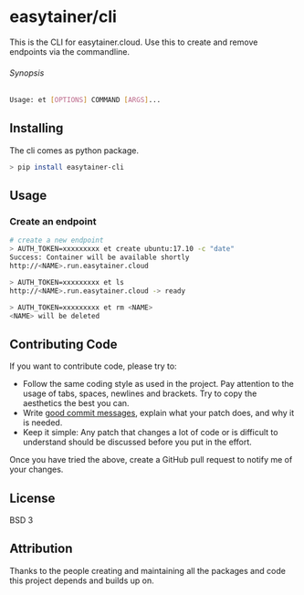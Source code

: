 easytainer/cli
========
This is the CLI for easytainer.cloud.
Use this to create and remove endpoints via the commandline.

###### Synopsis
```bash
Usage: et [OPTIONS] COMMAND [ARGS]...
```
Installing
-------------
The cli comes as python package.
```bash
> pip install easytainer-cli
```
Usage
-----------
### Create an endpoint
```bash
# create a new endpoint
> AUTH_TOKEN=xxxxxxxxx et create ubuntu:17.10 -c "date"
Success: Container will be available shortly
http://<NAME>.run.easytainer.cloud

> AUTH_TOKEN=xxxxxxxxx et ls
http://<NAME>.run.easytainer.cloud -> ready

> AUTH_TOKEN=xxxxxxxxx et rm <NAME>
<NAME> will be deleted
```

## Contributing Code

If you want to contribute code, please try to:

* Follow the same coding style as used in the project. Pay attention to the
  usage of tabs, spaces, newlines and brackets. Try to copy the aesthetics the
  best you can.
* Write [good commit messages](http://tbaggery.com/2008/04/19/a-note-about-git-commit-messages.html),
  explain what your patch does, and why it is needed.
* Keep it simple: Any patch that changes a lot of code or is difficult to
  understand should be discussed before you put in the effort.

Once you have tried the above, create a GitHub pull request to notify me of your
changes.

License
--------
BSD 3

Attribution
--------
Thanks to the people creating and maintaining all the packages and code this project depends and builds up on.
